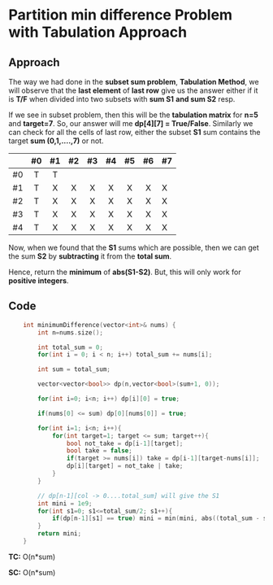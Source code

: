 # Partition min difference Problem with Tabulation Approach

## Approach

The way we had done in the **subset sum problem**, **Tabulation Method**, we will observe that the **last element** of **last row** give us the answer either if it is **T/F** when divided into two subsets with **sum S1** **and sum S2** resp.

If we see in subset problem, then this will be the **tabulation matrix** for **n=5** and **target=7**. So, our answer will me **dp[4][7] = True/False**. Similarly we can check for all the cells of last row, either the subset **S1** sum contains the target **sum (0,1,....,7)** or not.

|     | #0  | #1  | #2  | #3  | #4  | #5  | #6  | #7  |
| :-: | :-: | :-: | :-: | :-: | :-: | :-: | :-: | --- |
| #0  |  T  |  T  |     |     |     |     |     |     |
| #1  |  T  |  X  |  X  |  X  |  X  |  X  |  X  | X   |
| #2  |  T  |  X  |  X  |  X  |  X  |  X  |  X  | X   |
| #3  |  T  |  X  |  X  |  X  |  X  |  X  |  X  | X   |
| #4  |  T  |  X  |  X  |  X  |  X  |  X  |  X  | X   |

Now, when we found that the **S1** sums which are possible, then we can get the sum **S2** by **subtracting** it from the **total sum**.

Hence, return the **minimum** of **abs(S1-S2)**. But, this will only work for **positive integers**.

## Code

```c++
    int minimumDifference(vector<int>& nums) {
        int n=nums.size();

        int total_sum = 0;
        for(int i = 0; i < n; i++) total_sum += nums[i];

        int sum = total_sum;

        vector<vector<bool>> dp(n,vector<bool>(sum+1, 0));

        for(int i=0; i<n; i++) dp[i][0] = true;

        if(nums[0] <= sum) dp[0][nums[0]] = true;

        for(int i=1; i<n; i++){
            for(int target=1; target <= sum; target++){
                bool not_take = dp[i-1][target];
                bool take = false;
                if(target >= nums[i]) take = dp[i-1][target-nums[i]];
                dp[i][target] = not_take | take;
            }
        }

        // dp[n-1][col -> 0....total_sum] will give the S1
        int mini = 1e9;
        for(int s1=0; s1<=total_sum/2; s1++){
            if(dp[n-1][s1] == true) mini = min(mini, abs((total_sum - s1) - s1));
        }
        return mini;
    }
```

**TC:** O(n\*sum)

**SC:** O(n\*sum)
